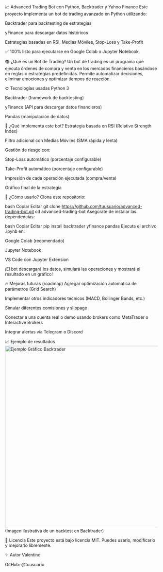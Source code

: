 📈 Advanced Trading Bot con Python, Backtrader y Yahoo Finance
Este proyecto implementa un bot de trading avanzado en Python utilizando:

Backtrader para backtesting de estrategias

yFinance para descargar datos históricos

Estrategias basadas en RSI, Medias Móviles, Stop-Loss y Take-Profit

✅ 100% listo para ejecutarse en Google Colab o Jupyter Notebook.

📚 ¿Qué es un Bot de Trading?
Un bot de trading es un programa que ejecuta órdenes de compra y venta en los mercados financieros basándose en reglas o estrategias predefinidas. Permite automatizar decisiones, eliminar emociones y optimizar tiempos de reacción.

⚙️ Tecnologías usadas
Python 3

Backtrader (framework de backtesting)

yFinance (API para descargar datos financieros)

Pandas (manipulación de datos)

🎯 ¿Qué implementa este bot?
Estrategia basada en RSI (Relative Strength Index)

Filtro adicional con Medias Móviles (SMA rápida y lenta)

Gestión de riesgo con:

Stop-Loss automático (porcentaje configurable)

Take-Profit automático (porcentaje configurable)

Impresión de cada operación ejecutada (compra/venta)

Gráfico final de la estrategia

🚀 ¿Cómo usarlo?
Clona este repositorio:

bash
Copiar
Editar
git clone https://github.com/tuusuario/advanced-trading-bot.git
cd advanced-trading-bot
Asegúrate de instalar las dependencias:

bash
Copiar
Editar
pip install backtrader yfinance pandas
Ejecuta el archivo .ipynb en:

Google Colab (recomendado)

Jupyter Notebook

VS Code con Jupyter Extension

¡El bot descargará los datos, simulará las operaciones y mostrará el resultado en un gráfico!

🔥 Mejoras futuras (roadmap)
 Agregar optimización automática de parámetros (Grid Search)

 Implementar otros indicadores técnicos (MACD, Bollinger Bands, etc.)

 Simular diferentes comisiones y slippage

 Conectar a una cuenta real o demo usando brokers como MetaTrader o Interactive Brokers

 Integrar alertas vía Telegram o Discord

📈 Ejemplo de resultados
<img src="https://upload.wikimedia.org/wikipedia/commons/thumb/8/80/Backtrader_plot_example.png/800px-Backtrader_plot_example.png" alt="Ejemplo Gráfico Backtrader" width="600"/>
(Imagen ilustrativa de un backtest en Backtrader)

📜 Licencia
Este proyecto está bajo licencia MIT.
Puedes usarlo, modificarlo y mejorarlo libremente.

✨ Autor
Valentino

GitHub: @tuusuario
